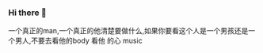 ### Hi there 👋

一个真正的man,一个真正的他清楚要做什么,如果你要看这个人是一个男孩还是一个男人,不要去看他的body 看他 的心 music

<!--
**butaneeeee/butaneeeee** is a ✨ _special_ ✨ repository because its `README.md` (this file) appears on your GitHub profile.

Here are some ideas to get you started:

- 🔭 I’m currently working on ...
- 🌱 I’m currently learning ...
- 👯 I’m looking to collaborate on ...
- 🤔 I’m looking for help with ...
- 💬 Ask me about ...
- 📫 How to reach me: ...
- 😄 Pronouns: ...
- ⚡ Fun fact: ...
-->
